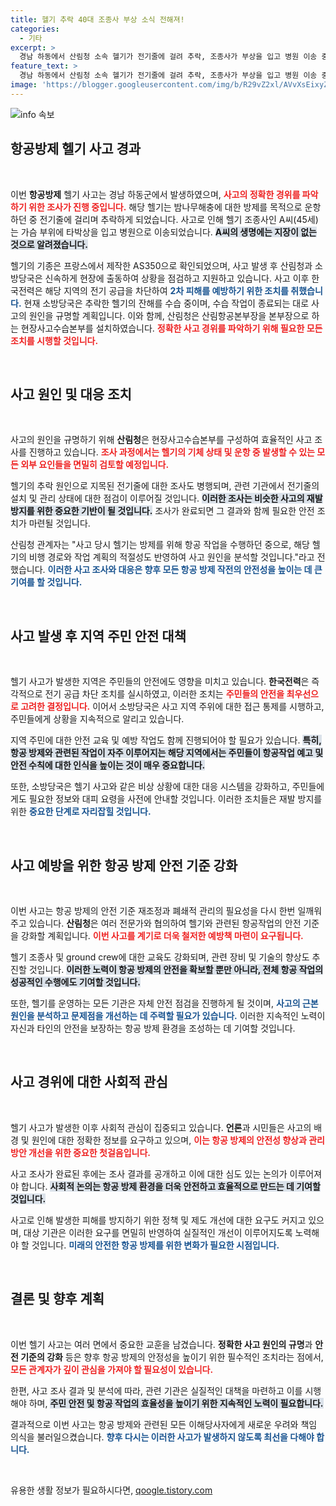 ```yaml
---
title: 헬기 추락 40대 조종사 부상 소식 전해져!
categories:
  - 기타
excerpt: >
  경남 하동에서 산림청 소속 헬기가 전기줄에 걸려 추락, 조종사가 부상을 입고 병원 이송 중. 항공방제 작업 중 발생한 사고의 경위를 당국이 조사하고 있다.
feature_text: >
  경남 하동에서 산림청 소속 헬기가 전기줄에 걸려 추락, 조종사가 부상을 입고 병원 이송 중. 항공방제 작업 중 발생한 사고의 경위를 당국이 조사하고 있다.
image: 'https://blogger.googleusercontent.com/img/b/R29vZ2xl/AVvXsEixyZcFfHzMRdzZMjFBmAUKJYCLCGyLL1o632UiGVXcaFdKo_bkvkuCioo0uUKlGfBVcT3P84aROyZIXSBEx3Aw5nCQ3pTgDom1WDC4m8eifvWiAmWEEVb4x6G_l8C0QH225ldMjyaFvpxGEBGNO37VmDTDMHGhJPq73UglMfDca1-0aw/s1600/blogspot.png'
---
```


<p><img src="https://blogger.googleusercontent.com/img/b/R29vZ2xl/AVvXsEixyZcFfHzMRdzZMjFBmAUKJYCLCGyLL1o632UiGVXcaFdKo_bkvkuCioo0uUKlGfBVcT3P84aROyZIXSBEx3Aw5nCQ3pTgDom1WDC4m8eifvWiAmWEEVb4x6G_l8C0QH225ldMjyaFvpxGEBGNO37VmDTDMHGhJPq73UglMfDca1-0aw/s1600/blogspot.png" alt="info 속보" /></p>

<h2 data-ke-size="size26">항공방제 헬기 사고 경과</h2>

<p data-ke-size="size16">&nbsp;</p>

<p>이번 <b>항공방제</b> 헬기 사고는 경남 하동군에서 발생하였으며, <b><span style="color: #ee2323;">사고의 정확한 경위를 파악하기 위한 조사가 진행 중입니다.</span></b> 해당 헬기는 밤나무해충에 대한 방제를 목적으로 운항하던 중 전기줄에 걸리며 추락하게 되었습니다. 사고로 인해 헬기 조종사인 A씨(45세)는 가슴 부위에 타박상을 입고 병원으로 이송되었습니다. <b><span style="background-color: #21538527;">A씨의 생명에는 지장이 없는 것으로 알려졌습니다.</span></b> </p>

<p>헬기의 기종은 프랑스에서 제작한 AS350으로 확인되었으며, 사고 발생 후 산림청과 소방당국은 신속하게 현장에 출동하여 상황을 점검하고 지원하고 있습니다. 사고 이후 한국전력은 해당 지역의 전기 공급을 차단하여 <b><span style="color: #1a5490;">2차 피해를 예방하기 위한 조치를 취했습니다.</span></b> 현재 소방당국은 추락한 헬기의 잔해를 수습 중이며, 수습 작업이 종료되는 대로 사고의 원인을 규명할 계획입니다. 이와 함께, 산림청은 산림항공본부장을 본부장으로 하는 현장사고수습본부를 설치하였습니다. <b><span style="color: #ee2323;">정확한 사고 경위를 파악하기 위해 필요한 모든 조치를 시행할 것입니다.</span></b></p>

<p data-ke-size="size16">&nbsp;</p>

<h2 data-ke-size="size26">사고 원인 및 대응 조치</h2>

<p data-ke-size="size16">&nbsp;</p>

<p>사고의 원인을 규명하기 위해 <b>산림청</b>은 현장사고수습본부를 구성하여 효율적인 사고 조사를 진행하고 있습니다. <b><span style="color: #ee2323;">조사 과정에서는 헬기의 기체 상태 및 운항 중 발생할 수 있는 모든 외부 요인들을 면밀히 검토할 예정입니다.</span></b> </p>

<p>헬기의 추락 원인으로 지목된 전기줄에 대한 조사도 병행되며, 관련 기관에서 전기줄의 설치 및 관리 상태에 대한 점검이 이루어질 것입니다. <b><span style="background-color: #21538527;">이러한 조사는 비슷한 사고의 재발 방지를 위한 중요한 기반이 될 것입니다.</span></b> 조사가 완료되면 그 결과와 함께 필요한 안전 조치가 마련될 것입니다.</p>

<p>산림청 관계자는 "사고 당시 헬기는 방제를 위해 항공 작업을 수행하던 중으로, 해당 헬기의 비행 경로와 작업 계획의 적절성도 반영하여 사고 원인을 분석할 것입니다."라고 전했습니다. <b><span style="color: #1a5490;">이러한 사고 조사와 대응은 향후 모든 항공 방제 작전의 안전성을 높이는 데 큰 기여를 할 것입니다.</span></b></p>

<p data-ke-size="size16">&nbsp;</p>

<h2 data-ke-size="size26">사고 발생 후 지역 주민 안전 대책</h2>

<p data-ke-size="size16">&nbsp;</p>

<p>헬기 사고가 발생한 지역은 주민들의 안전에도 영향을 미치고 있습니다. <b>한국전력</b>은 즉각적으로 전기 공급 차단 조치를 실시하였고, 이러한 조치는 <b><span style="color: #ee2323;">주민들의 안전을 최우선으로 고려한 결정입니다.</span></b> 이어서 소방당국은 사고 지역 주위에 대한 접근 통제를 시행하고, 주민들에게 상황을 지속적으로 알리고 있습니다. </p>

<p>지역 주민에 대한 안전 교육 및 예방 작업도 함께 진행되어야 할 필요가 있습니다. <b><span style="background-color: #21538527;">특히, 항공 방제와 관련된 작업이 자주 이루어지는 해당 지역에서는 주민들이 항공작업 예고 및 안전 수칙에 대한 인식을 높이는 것이 매우 중요합니다.</span></b> </p>

<p>또한, 소방당국은 헬기 사고와 같은 비상 상황에 대한 대응 시스템을 강화하고, 주민들에게도 필요한 정보와 대피 요령을 사전에 안내할 것입니다. 이러한 조치들은 재발 방지를 위한 <b><span style="color: #1a5490;">중요한 단계로 자리잡힐 것입니다.</span></b></p>

<p data-ke-size="size16">&nbsp;</p>

<h2 data-ke-size="size26">사고 예방을 위한 항공 방제 안전 기준 강화</h2>

<p data-ke-size="size16">&nbsp;</p>

<p>이번 사고는 항공 방제의 안전 기준 재조정과 폐쇄적 관리의 필요성을 다시 한번 일깨워 주고 있습니다. <b>산림청</b>은 여러 전문가와 협의하여 헬기와 관련된 항공작업의 안전 기준을 강화할 계획입니다. <b><span style="color: #ee2323;">이번 사고를 계기로 더욱 철저한 예방책 마련이 요구됩니다.</span></b> </p>

<p>헬기 조종사 및 ground crew에 대한 교육도 강화되며, 관련 장비 및 기술의 향상도 추진할 것입니다. <b><span style="background-color: #21538527;">이러한 노력이 항공 방제의 안전을 확보할 뿐만 아니라, 전체 항공 작업의 성공적인 수행에도 기여할 것입니다.</span></b> </p>

<p>또한, 헬기를 운영하는 모든 기관은 자체 안전 점검을 진행하게 될 것이며, <b><span style="color: #1a5490;">사고의 근본 원인을 분석하고 문제점을 개선하는 데 주력할 필요가 있습니다.</span></b> 이러한 지속적인 노력이 자신과 타인의 안전을 보장하는 항공 방제 환경을 조성하는 데 기여할 것입니다.</p>

<p data-ke-size="size16">&nbsp;</p>

<h2 data-ke-size="size26">사고 경위에 대한 사회적 관심</h2>

<p data-ke-size="size16">&nbsp;</p>

<p>헬기 사고가 발생한 이후 사회적 관심이 집중되고 있습니다. <b>언론</b>과 시민들은 사고의 배경 및 원인에 대한 정확한 정보를 요구하고 있으며, <b><span style="color: #ee2323;">이는 항공 방제의 안전성 향상과 관리 방안 개선을 위한 중요한 첫걸음입니다.</span></b> </p>

<p>사고 조사가 완료된 후에는 조사 결과를 공개하고 이에 대한 심도 있는 논의가 이루어져야 합니다. <b><span style="background-color: #21538527;">사회적 논의는 항공 방제 환경을 더욱 안전하고 효율적으로 만드는 데 기여할 것입니다.</span></b> </p>

<p>사고로 인해 발생한 피해를 방지하기 위한 정책 및 제도 개선에 대한 요구도 커지고 있으며, 대상 기관은 이러한 요구를 면밀히 반영하여 실질적인 개선이 이루어지도록 노력해야 할 것입니다. <b><span style="color: #1a5490;">미래의 안전한 항공 방제를 위한 변화가 필요한 시점입니다.</span></b></p>

<p data-ke-size="size16">&nbsp;</p>

<h2 data-ke-size="size26">결론 및 향후 계획</h2>

<p data-ke-size="size16">&nbsp;</p>

<p>이번 헬기 사고는 여러 면에서 중요한 교훈을 남겼습니다. <b>정확한 사고 원인의 규명</b>과 <b>안전 기준의 강화</b> 등은 향후 항공 방제의 안정성을 높이기 위한 필수적인 조치라는 점에서, <b><span style="color: #ee2323;">모든 관계자가 깊이 관심을 가져야 할 필요성이 있습니다.</span></b> </p>

<p>한편, 사고 조사 결과 및 분석에 따라, 관련 기관은 실질적인 대책을 마련하고 이를 시행해야 하며, <b><span style="background-color: #21538527;">주민 안전 및 항공 작업의 효율성을 높이기 위한 지속적인 노력이 필요합니다.</span></b> </p>

<p>결과적으로 이번 사고는 항공 방제와 관련된 모든 이해당사자에게 새로운 우려와 책임 의식을 불러일으켰습니다. <b><span style="color: #1a5490;">향후 다시는 이러한 사고가 발생하지 않도록 최선을 다해야 합니다.</span></b> </p>

<p data-ke-size="size16">&nbsp;</p>
유용한 생활 정보가 필요하시다면, <a href="https://qoogle.tistory.com" rel="dofollow">qoogle.tistory.com</a>


